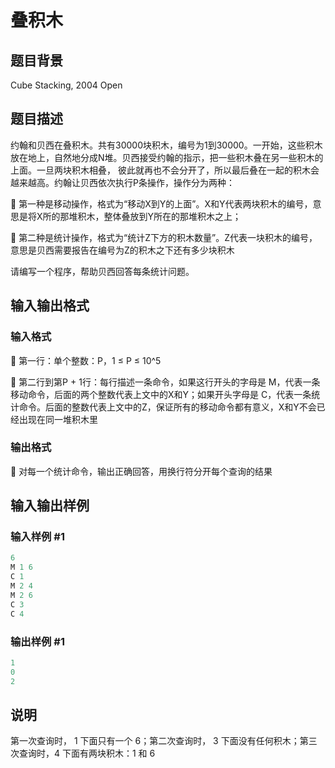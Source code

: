 # 叠积木

## 题目背景

Cube Stacking, 2004 Open

## 题目描述

约翰和贝西在叠积木。共有30000块积木，编号为1到30000。一开始，这些积木放在地上，自然地分成N堆。贝西接受约翰的指示，把一些积木叠在另一些积木的上面。一旦两块积木相叠， 彼此就再也不会分开了，所以最后叠在一起的积木会越来越高。约翰让贝西依次执行P条操作，操作分为两种：

 第一种是移动操作，格式为“移动X到Y的上面”。X和Y代表两块积木的编号，意思是将X所的那堆积木，整体叠放到Y所在的那堆积木之上；

 第二种是统计操作，格式为“统计Z下方的积木数量”。Z代表一块积木的编号，意思是贝西需要报告在编号为Z的积木之下还有多少块积木

请编写一个程序，帮助贝西回答每条统计问题。

## 输入输出格式

### 输入格式

 第一行：单个整数：P，1 ≤ P ≤ 10^5

 第二行到第P + 1行：每行描述一条命令，如果这行开头的字母是 M，代表一条移动命令，后面的两个整数代表上文中的X和Y；如果开头字母是 C，代表一条统计命令。后面的整数代表上文中的Z，保证所有的移动命令都有意义，X和Y不会已经出现在同一堆积木里

### 输出格式

 对每一个统计命令，输出正确回答，用换行符分开每个查询的结果

## 输入输出样例

### 输入样例 #1

```cpp
6
M 1 6
C 1
M 2 4
M 2 6
C 3
C 4
```


### 输出样例 #1

```cpp
1
0
2
```


## 说明

第一次查询时， 1 下面只有一个 6；第二次查询时， 3 下面没有任何积木；第三次查询时，4 下面有两块积木：1 和 6


